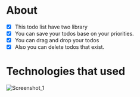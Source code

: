 

# About
 - [x] This todo list have two library
 - [x] You can save your todos base on your priorities.
 - [x] You can drag and drop your todos
 - [x] Also you can delete todos that exist.

# Technologies that used

![Screenshot_1](https://user-images.githubusercontent.com/75525090/121580198-22bfba80-ca35-11eb-95ac-5706c67ffd37.png)
